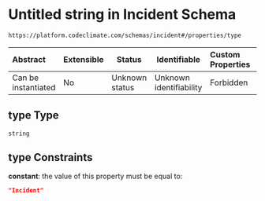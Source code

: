 # Untitled string in Incident Schema

```txt
https://platform.codeclimate.com/schemas/incident#/properties/type
```




| Abstract            | Extensible | Status         | Identifiable            | Custom Properties | Additional Properties | Access Restrictions | Defined In                                                                          |
| :------------------ | ---------- | -------------- | ----------------------- | :---------------- | --------------------- | ------------------- | ----------------------------------------------------------------------------------- |
| Can be instantiated | No         | Unknown status | Unknown identifiability | Forbidden         | Allowed               | none                | [Incident.schema.json\*](../../schemas/Incident.schema.json "open original schema") |

## type Type

`string`

## type Constraints

**constant**: the value of this property must be equal to:

```json
"Incident"
```
